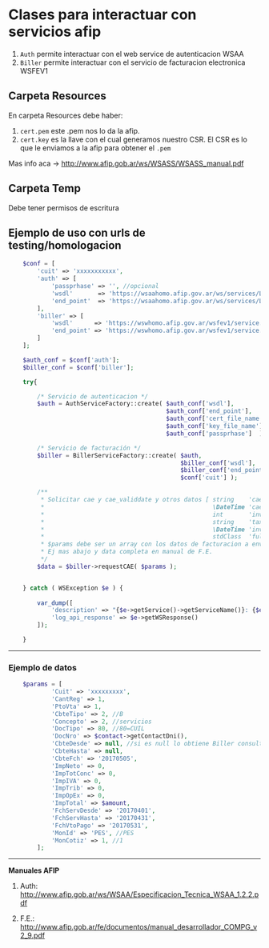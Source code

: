 # Clases para interactuar con servicios afip

1. `Auth` permite interactuar con el web service de autenticacion WSAA
2. `Biller` permite interactuar con el servicio de facturacion electronica WSFEV1

## Carpeta Resources

En carpeta Resources debe haber: 

1. `cert.pem` este .pem nos lo da la afip.
2. `cert.key` es la llave con el cual generamos nuestro CSR. El CSR es lo que le enviamos a la afip para obtener el `.pem`

Mas info aca -> http://www.afip.gob.ar/ws/WSASS/WSASS_manual.pdf

## Carpeta Temp
Debe tener permisos de escritura

## Ejemplo de uso con urls de testing/homologacion

```php
	$conf = [		
        'cuit' => 'xxxxxxxxxxx',
        'auth' => [
            'passprhase' => '', //opcional
            'wsdl'       => 'https://wsaahomo.afip.gov.ar/ws/services/LoginCms?wsdl',
            'end_point'  => 'https://wsaahomo.afip.gov.ar/ws/services/LoginCms'
        ],
        'biller' => [
            'wsdl'      => 'https://wswhomo.afip.gov.ar/wsfev1/service.asmx?wsdl',
            'end_point' => 'https://wswhomo.afip.gov.ar/wsfev1/service.asmx'
        ]    	
	];

    $auth_conf = $conf['auth'];            
    $biller_conf = $conf['biller'];            

    try{

		/* Servicio de autenticacion */
        $auth = AuthServiceFactory::create( $auth_conf['wsdl'], 
                                            $auth_conf['end_point'],
                                            $auth_conf['cert_file_name'],
                                            $auth_conf['key_file_name'],
                                            $auth_conf['passprhase']  );

        /* Servicio de facturación */            
        $biller = BillerServiceFactory::create( $auth, 
                                                $biller_conf['wsdl'], 
                                                $biller_conf['end_point'], 
                                                $conf['cuit'] );

		/**
		 * Solicitar cae y cae_validdate y otros datos [ string    'cae' => '',  
         *                                               \DateTime 'cae_validdate' => null, 
         *                                               int       'invoice_number' => 0, 
         *                                               string    'tax_id' => '', 
         *                                               \DateTime 'invoice_date' => null
         *                                               stdClass  'full_response' => null ]
		 * $params debe ser un array con los datos de facturacion a enviar a la afip.  
		 * Ej mas abajo y data completa en manual de F.E. 
		 */		
		$data = $biller->requestCAE( $params );


    } catch ( WSException $e ) {
            
        var_dump([
        	'description' => "{$e->getService()->getServiceName()}: {$e->getMessage()}",
        	'log_api_response' => $e->getWSResponse()
    	]);

	}

```

------------------------------------------------------------------------

### Ejemplo de datos

```php
	$params = [
            'Cuit' => 'xxxxxxxxx',
            'CantReg' => 1,
            'PtoVta' => 1,
            'CbteTipo' => 2, //B
            'Concepto' => 2, //servicios
            'DocTipo' => 80, //80=CUIL
            'DocNro' => $contact->getContactDni(),
            'CbteDesde' => null, //si es null lo obtiene Biller consultando a la afip
            'CbteHasta' => null, 
            'CbteFch' => '20170505',
            'ImpNeto' => 0,
            'ImpTotConc' => 0, 
            'ImpIVA' => 0,
            'ImpTrib' => 0,
            'ImpOpEx' => 0,
            'ImpTotal' => $amount, 
            'FchServDesde' => '20170401', 
            'FchServHasta' => '20170431', 
            'FchVtoPago' => '20170531',
            'MonId' => 'PES', //PES 
            'MonCotiz' => 1, //1 
        ];
```

--------------------------------------------------------------------------
**Manuales AFIP**

1. Auth: http://www.afip.gob.ar/ws/WSAA/Especificacion_Tecnica_WSAA_1.2.2.pdf

2. F.E.: http://www.afip.gob.ar/fe/documentos/manual_desarrollador_COMPG_v2_9.pdf